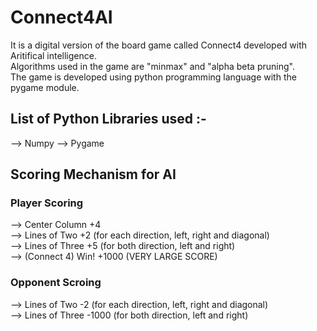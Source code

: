 # Connect4AI

It is a digital version of the board game called Connect4 developed with Aritifical intelligence.  <br/>
Algorithms used in the game are "minmax" and "alpha beta pruning". 								   <br/>
The game is developed using python programming language with the pygame module.					   <br/>

## List of Python Libraries used :-
--> Numpy
--> Pygame

## Scoring Mechanism for AI

### Player Scoring
--> Center Column     +4                                                							<br/>
--> Lines of Two      +2 (for each direction, left, right and diagonal) 							<br/>
--> Lines of Three    +5 (for both direction, left and right)           							<br/>
--> (Connect 4) Win!  +1000 (VERY LARGE SCORE)                          							<br/>

### Opponent Scroing
--> Lines of Two      -2 (for each direction, left, right and diagonal) 							<br/>
--> Lines of Three    -1000 (for both direction, left and right)         							<br/>
